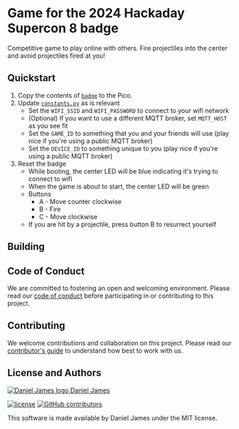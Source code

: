 # Game for the 2024 Hackaday Supercon 8 badge

Competitive game to play online with others. Fire projectiles into the center and avoid projectiles fired at you!

## Quickstart

1. Copy the contents of [`badge`](./badge/) to the Pico.
2. Update [`constants.py`](./badge/constants.py) as is relevant
   - Set the `WIFI_SSID` and `WIFI_PASSWORD` to connect to your wifi network
   - (Optional) If you want to use a different MQTT broker, set `MQTT_HOST` as you see fit
   - Set the `GAME_ID` to something that you and your friends will use (play nice if you're using a public MQTT broker)
   - Set the `DEVICE_ID` to something unique to you (play nice if you're using a public MQTT broker)
3. Reset the badge
   - While booting, the center LED will be blue indicating it's trying to connect to wifi
   - When the game is about to start, the center LED will be green
   - Buttons
     - A - Move counter clockwise
     - B - Fire
     - C - Move clockwise
   - If you are hit by a projectile, press button B to resurrect yourself

## Building

## Code of Conduct

We are committed to fostering an open and welcoming environment. Please read our [code of conduct](CODE_OF_CONDUCT.md) before participating in or contributing to this project.

## Contributing

We welcome contributions and collaboration on this project. Please read our [contributor's guide](CONTRIBUTING.md) to understand how best to work with us.

## License and Authors

[![Daniel James logo](https://secure.gravatar.com/avatar/645145afc5c0bc24ba24c3d86228ad39?size=16) Daniel James](https://thzinc.com)

[![license](https://img.shields.io/github/license/thzinc/2024-supercon-iot-petal-matrix.svg)](https://github.com/thzinc/2024-supercon-iot-petal-matrix/blob/master/LICENSE)
[![GitHub contributors](https://img.shields.io/github/contributors/thzinc/2024-supercon-iot-petal-matrix.svg)](https://github.com/thzinc/2024-supercon-iot-petal-matrix/graphs/contributors)

This software is made available by Daniel James under the MIT license.
